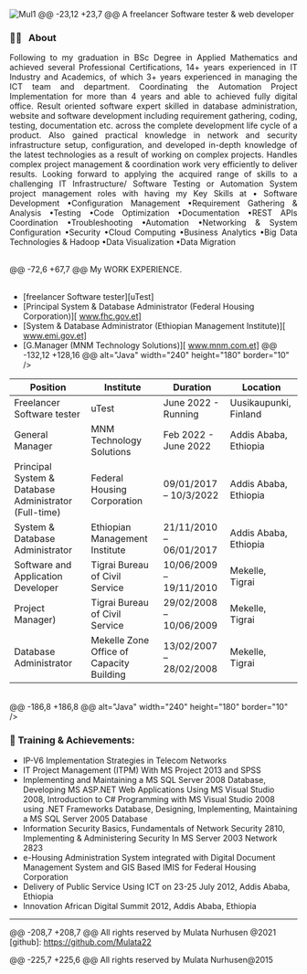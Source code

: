 ![Mul1](https://user-images.githubusercontent.com/85038923/201553802-458f070b-b933-4e20-a18b-351d503ca0a8.jpg)
@@ -23,12 +23,7 @@ A freelancer Software tester & web developer
### 👨🏫 &nbsp; About

<p align="justify">
Following to my graduation in BSc Degree in Applied Mathematics and achieved several Professional Certifications, 14+ years experienced in IT Industry and Academics, of which 3+ years experienced in managing the ICT team and department. Coordinating the Automation Project Implementation for more than 4 years and able to achieved fully digital office. Result oriented software expert skilled in database administration, website and software development including requirement gathering, coding, testing, documentation etc. across the complete development life cycle of a product. Also gained practical knowledge in network and security infrastructure setup, configuration, and developed in-depth knowledge of the latest technologies as a result of working on complex projects. Handles complex project management & coordination work very efficiently to deliver results. Looking forward to applying the acquired range of skills to a challenging IT Infrastructure/ Software Testing or Automation System project management roles with having my Key Skills at • Software Development •Configuration Management •Requirement  Gathering & Analysis •Testing •Code Optimization •Documentation •REST APIs Coordination •Troubleshooting •Automation •Networking & System Configuration •Security •Cloud Computing •Business Analytics •Big Data Technologies & Hadoop •Data Visualization •Data Migration 
</p>

<br />
@@ -72,6 +67,7 @@ My WORK EXPERIENCE.
<br/>
<br/>

- [freelancer Software tester][uTest]
- [Principal System & Database Administrator (Federal Housing Corporation)][ www.fhc.gov.et]
- [System & Database Administrator (Ethiopian Management Institute)][ www.emi.gov.et]
- [G.Manager (MNM Technology Solutions)][ www.mnm.com.et]
@@ -132,12 +128,16 @@ alt="Java" width="240" height="180" border="10" /></a>

| Position            | Institute                                   | Duration            | Location           |
| ------------------- | ------------------------------------------- | ------------------- | ------------------ |
| Freelancer Software tester | uTest                          | June 2022 - Running | Uusikaupunki, Finland   |
| General Manager | MNM Technology Solutions                          | Feb 2022 - June 2022 | Addis Ababa, Ethiopia   |
| Principal System & Database Administrator (Full-time) | Federal Housing Corporation                                    | 09/01/2017 –  10/3/2022 | Addis Ababa, Ethiopia   |
| System & Database Administrator | Ethiopian Management Institute                                   | 21/11/2010 –  06/01/2017  | Addis Ababa, Ethiopia   |
| Software and Application Developer | Tigrai Bureau of Civil Service                                     | 10/06/2009 –  19/11/2010 | Mekelle, Tigrai   |
| Project Manager) | Tigrai Bureau of Civil Service                                     | 29/02/2008 –  10/06/2009 | Mekelle, Tigrai   |
| Database Administrator | Mekelle Zone Office of Capacity Building                                    | 13/02/2007 –  28/02/2008  | Mekelle, Tigrai   |
<br />
<!-- work experience section ends here  -->
@@ -186,8 +186,8 @@ alt="Java" width="240" height="180" border="10" /></a>

### 🏅 Training & Achievements:

- IP-V6 Implementation Strategies in Telecom Networks
- IT Project Management (ITPM) With MS Project 2013 and SPSS
- Implementing and Maintaining a MS SQL Server 2008 Database, Developing  MS ASP.NET Web Applications Using MS Visual Studio 2008, Introduction to C# Programming with MS Visual Studio 2008 using .NET Frameworks  Database, Designing, Implementing, Maintaining a MS SQL Server 2005 Database
- Information Security Basics, Fundamentals of Network Security 2810, Implementing & Administering Security In MS Server 2003 Network 2823
- e-Housing Administration System integrated with Digital Document Management System and GIS Based IMIS for Federal Housing Corporation
- Delivery of Public Service Using ICT on 23-25 July 2012, Addis Ababa, Ethiopia
- Innovation African Digital Summit 2012, Addis Ababa, Ethiopia

---
@@ -208,7 +208,7 @@ All rights reserved by Mulata Nurhusen @2021
[github]: https://github.com/Mulata22

<!-- web related playlists starts here  -->

[Mulata]: https://www.youtube.com/channel/UCPuvqzNAzgMVx1lFgNZXRYg 
@@ -225,7 +225,6 @@ All rights reserved by Mulata Nurhusen@2015
<!-- web related playlists ends here  -->

<!-- cse related playlists starts here  -->

[cplaylist]: https://www.youtube.com/channel/UCPuvqzNAzgMVx1lFgNZXRYg
